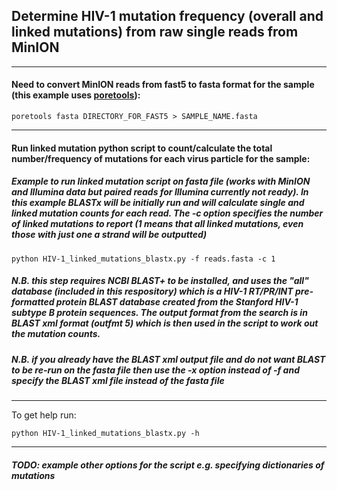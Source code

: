 ## Determine HIV-1 mutation frequency (overall and linked mutations) from raw single reads from MinION
---
#### Need to convert MinION reads from fast5 to fasta format for the sample (this example uses [poretools](https://poretools.readthedocs.io/en/latest/)):
```
poretools fasta DIRECTORY_FOR_FAST5 > SAMPLE_NAME.fasta
```
---
#### Run linked mutation python script to count/calculate the total number/frequency of mutations for each virus particle for the sample:

##### Example to run linked mutation script on fasta file (works with MinION and Illumina data but paired reads for Illumina currently not ready). In this example BLASTx will be initially run and will calculate single and linked mutation counts for each read. The -c option specifies the number of linked mutations to report (1 means that all linked mutations, even those with just one a strand will be outputted)

```
python HIV-1_linked_mutations_blastx.py -f reads.fasta -c 1
```

##### N.B. this step requires NCBI BLAST+ to be installed, and uses the "all" database (included in this respository) which is a HIV-1 RT/PR/INT pre-formatted protein BLAST database created from the Stanford HIV-1 subtype B protein sequences. The output format from the search is in BLAST xml format (outfmt 5) which is then used in the script to work out the mutation counts.

##### N.B. if you already have the BLAST xml output file and do not want BLAST to be re-run on the fasta file then use the -x option instead of -f and specify the BLAST xml file instead of the fasta file
---
To get help run:

```
python HIV-1_linked_mutations_blastx.py -h
```
---
##### TODO: example other options for the script e.g. specifying dictionaries of mutations